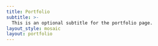 ```yaml
---
title: Portfolio
subtitle: >-
  This is an optional subtitle for the portfolio page.
layout_style: mosaic
layout: portfolio
---
```

